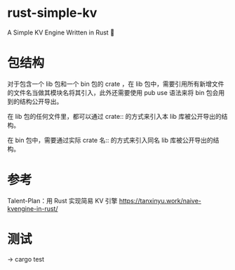 # rust-simple-kv
A Simple KV Engine Written in Rust 🦀


# 包结构
对于包含一个 lib 包和一个 bin 包的 crate ，在 lib 包中，需要引用所有新增文件的文件名当做其模块名将其引入，此外还需要使用 pub use 语法来将 bin 包会用到的结构公开导出。

在 lib 包的任何文件里，都可以通过 crate:: 的方式来引入本 lib 库被公开导出的结构。

在 bin 包中，需要通过实际 crate 名:: 的方式来引入同名 lib 库被公开导出的结构。


# 参考
Talent-Plan：用 Rust 实现简易 KV 引擎 
https://tanxinyu.work/naive-kvengine-in-rust/


# 测试
-> cargo test
